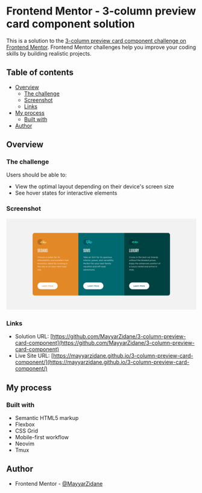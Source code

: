# Frontend Mentor - 3-column preview card component solution

This is a solution to the [3-column preview card component challenge on Frontend Mentor](https://www.frontendmentor.io/challenges/3column-preview-card-component-pH92eAR2-). Frontend Mentor challenges help you improve your coding skills by building realistic projects.

## Table of contents

- [Overview](#overview)
  - [The challenge](#the-challenge)
  - [Screenshot](#screenshot)
  - [Links](#links)
- [My process](#my-process)
  - [Built with](#built-with)
- [Author](#author)

## Overview

### The challenge

Users should be able to:

- View the optimal layout depending on their device's screen size
- See hover states for interactive elements

### Screenshot

![](./screenshot.png)

### Links

- Solution URL: [https://github.com/MayyarZidane/3-column-preview-card-component](https://github.com/MayyarZidane/3-column-preview-card-component)
- Live Site URL: [https://mayyarzidane.github.io/3-column-preview-card-component/](https://mayyarzidane.github.io/3-column-preview-card-component/)

## My process

### Built with

- Semantic HTML5 markup
- Flexbox
- CSS Grid
- Mobile-first workflow
- Neovim
- Tmux

## Author

- Frontend Mentor - [@MayyarZidane](https://www.frontendmentor.io/profile/MayyarZidane)
